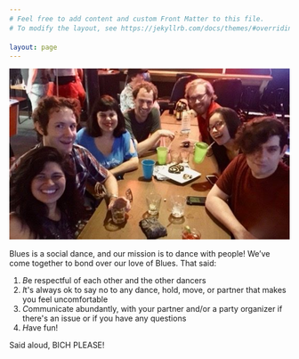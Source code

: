 ```yaml
---
# Feel free to add content and custom Front Matter to this file.
# To modify the layout, see https://jekyllrb.com/docs/themes/#overriding-theme-defaults

layout: page
---
```


![foo](img/image.png)

Blues is a social dance, and our mission is to dance with people! We’ve come together to bond over our love of Blues. That said:

1. *B*e respectful of each other and the other dancers
2. *I*t's always ok to say no to any dance, hold, move, or partner that makes you feel uncomfortable
3. *C*ommunicate abundantly, with your partner and/or a party organizer if there's an issue or if you have any questions 
4. *H*ave fun!

Said aloud, BICH PLEASE!